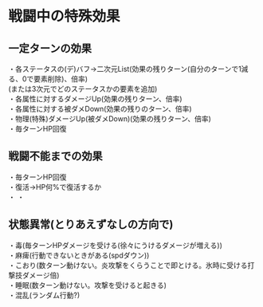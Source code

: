 # 戦闘中の特殊効果
## 一定ターンの効果
・各ステータスの(デ)バフ→二次元List(効果の残りターン(自分のターンで1減る、0で要素削除)、倍率)  
(または3次元でどのステータスかの要素を追加)   
・各属性に対するダメージUp(効果の残りターン、倍率)  
・各属性に対する被ダメDown(効果の残りのターン、倍率)  
・物理(特殊)ダメージUp(被ダメDown)(効果の残りターン、倍率)  
・毎ターンHP回復  

## 戦闘不能までの効果
・毎ターンHP回復  
・復活→HP何%で復活するか  
・
・

## 状態異常(とりあえずなしの方向で)
・毒(毎ターンHPダメージを受ける(徐々にうけるダメージが増える))  
・麻痺(行動できないときがある(spdダウン))  
・こおり(数ターン動けない。炎攻撃をくらうことで即とける。氷時に受ける打撃技ダメージ倍)  
・睡眠(数ターン動けない。攻撃を受けると起きる)  
・混乱(ランダム行動?)  
